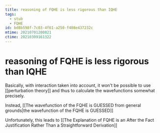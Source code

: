 ```yaml
---
title: reasoning of FQHE is less rigorous than IQHE
tags:
  - stub
  - FQHE
id: bd8b598f-7c03-4f61-a250-f408e437232c
mtime: 20210701200821
ctime: 20210309161322
---
```


# reasoning of FQHE is less rigorous than IQHE

Basically, with interaction taken into account, it won't be possible to use [[perturbation theory]] and thus to calculate the wavefunctions somewhat precisely.

Instead, [[The wavefunction of the FQHE is GUESSED from general grounds|the wavefunction of the FQHE is GUESSED]]

Unfortunately, this leads to [[The Explanation of FQHE is an After the Fact Justification Rather Than a Straightforward Derivation]]
